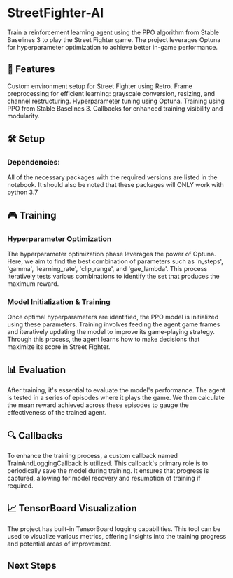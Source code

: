 # StreetFighter-AI



Train a reinforcement learning agent using the PPO algorithm from Stable Baselines 3 to play the Street Fighter game. The project leverages Optuna for hyperparameter optimization to achieve better in-game performance.

## 🚀 Features

Custom environment setup for Street Fighter using Retro.
Frame preprocessing for efficient learning: grayscale conversion, resizing, and channel restructuring.
Hyperparameter tuning using Optuna.
Training using PPO from Stable Baselines 3.
Callbacks for enhanced training visibility and modularity.


## 🛠 Setup

### Dependencies:

All of the necessary packages with the required versions are listed in the notebook. It should also be noted that these packages will ONLY work with python 3.7


## 🎮 Training

### Hyperparameter Optimization
The hyperparameter optimization phase leverages the power of Optuna. Here, we aim to find the best combination of parameters such as 'n_steps', 'gamma', 'learning_rate', 'clip_range', and 'gae_lambda'. This process iteratively tests various combinations to identify the set that produces the maximum reward.



### Model Initialization & Training
Once optimal hyperparameters are identified, the PPO model is initialized using these parameters. Training involves feeding the agent game frames and iteratively updating the model to improve its game-playing strategy. Through this process, the agent learns how to make decisions that maximize its score in Street Fighter.



## 📊 Evaluation

After training, it's essential to evaluate the model's performance. The agent is tested in a series of episodes where it plays the game. We then calculate the mean reward achieved across these episodes to gauge the effectiveness of the trained agent.





## 🔍 Callbacks

To enhance the training process, a custom callback named TrainAndLoggingCallback is utilized. This callback's primary role is to periodically save the model during training. It ensures that progress is captured, allowing for model recovery and resumption of training if required.

## 📈 TensorBoard Visualization

The project has built-in TensorBoard logging capabilities. This tool can be used to visualize various metrics, offering insights into the training progress and potential areas of improvement.


## Next Steps
